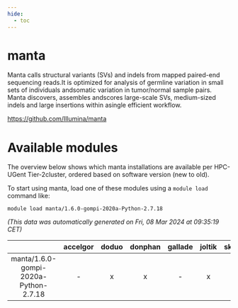 ```yaml
---
hide:
  - toc
---
```


manta
=====


Manta calls structural variants (SVs) and indels from mapped paired-end sequencing reads.It is optimized for analysis of germline variation in small sets of individuals andsomatic variation in tumor/normal sample pairs. Manta discovers, assembles andscores large-scale SVs, medium-sized indels and large insertions within asingle efficient workflow.

https://github.com/Illumina/manta
# Available modules


The overview below shows which manta installations are available per HPC-UGent Tier-2cluster, ordered based on software version (new to old).

To start using manta, load one of these modules using a `module load` command like:

```shell
module load manta/1.6.0-gompi-2020a-Python-2.7.18
```

*(This data was automatically generated on Fri, 08 Mar 2024 at 09:35:19 CET)*  

| |accelgor|doduo|donphan|gallade|joltik|skitty|
| :---: | :---: | :---: | :---: | :---: | :---: | :---: |
|manta/1.6.0-gompi-2020a-Python-2.7.18|-|x|x|-|x|x|
